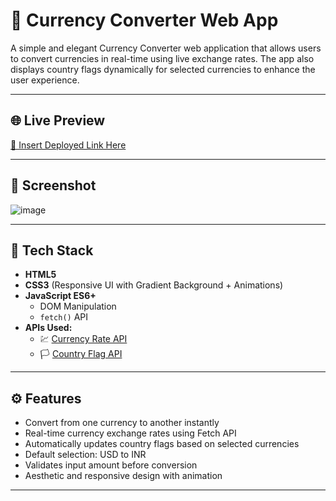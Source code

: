 # 💱 Currency Converter Web App

A simple and elegant Currency Converter web application that allows users to convert currencies in real-time using live exchange rates. The app also displays country flags dynamically for selected currencies to enhance the user experience.

---

## 🌐 Live Preview

[🔗 Insert Deployed Link Here](#)

---

## 📸 Screenshot


![image](https://github.com/user-attachments/assets/56245e3d-9185-4592-947d-4913720426ab)


---

## 🧰 Tech Stack

- **HTML5**
- **CSS3** (Responsive UI with Gradient Background + Animations)
- **JavaScript ES6+**
  - DOM Manipulation
  - `fetch()` API
- **APIs Used:**
  - 💹 [Currency Rate API](https://2024-03-06.currency-api.pages.dev)
  - 🏳️ [Country Flag API](https://flagsapi.com/)

---

## ⚙️ Features

- Convert from one currency to another instantly
- Real-time currency exchange rates using Fetch API
- Automatically updates country flags based on selected currencies
- Default selection: USD to INR
- Validates input amount before conversion
- Aesthetic and responsive design with animation

---


